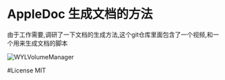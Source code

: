 # AppleDoc 生成文档的方法
由于工作需要,调研了一下文档的生成方法,这个git仓库里面包含了一个视频,和一个用来生成文档的脚本

![WYLVolumeManager](WYLVolumeManager.gif)


#License
MIT